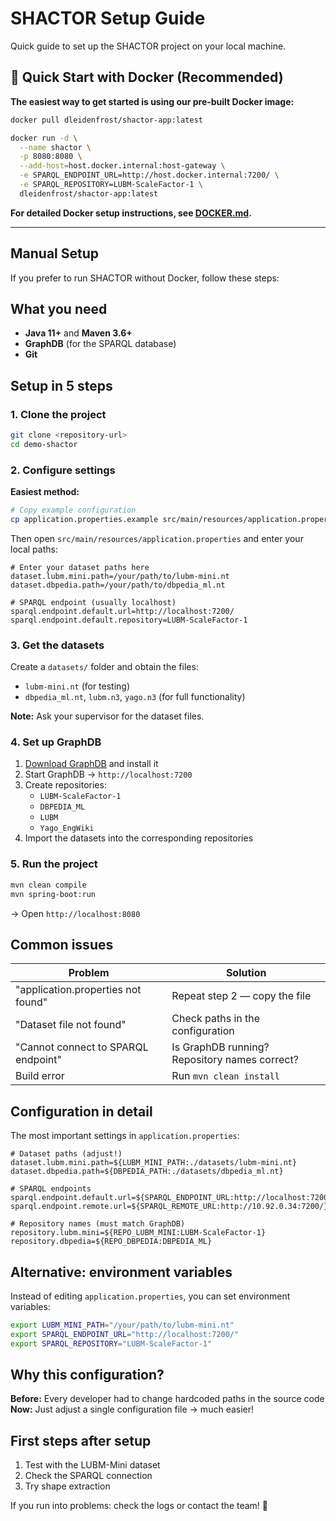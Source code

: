 # SHACTOR Setup Guide

Quick guide to set up the SHACTOR project on your local machine.

## 🐳 Quick Start with Docker (Recommended)

**The easiest way to get started is using our pre-built Docker image:**

```bash
docker pull dleidenfrost/shactor-app:latest

docker run -d \
  --name shactor \
  -p 8080:8080 \
  --add-host=host.docker.internal:host-gateway \
  -e SPARQL_ENDPOINT_URL=http://host.docker.internal:7200/ \
  -e SPARQL_REPOSITORY=LUBM-ScaleFactor-1 \
  dleidenfrost/shactor-app:latest
```

**For detailed Docker setup instructions, see [DOCKER.md](DOCKER.md).**

---

## Manual Setup

If you prefer to run SHACTOR without Docker, follow these steps:

## What you need

- **Java 11+** and **Maven 3.6+**
- **GraphDB** (for the SPARQL database)
- **Git**

## Setup in 5 steps

### 1. Clone the project
```bash
git clone <repository-url>
cd demo-shactor
```

### 2. Configure settings

**Easiest method:**
```bash
# Copy example configuration
cp application.properties.example src/main/resources/application.properties
```

Then open `src/main/resources/application.properties` and enter your local paths:

```properties
# Enter your dataset paths here
dataset.lubm.mini.path=/your/path/to/lubm-mini.nt
dataset.dbpedia.path=/your/path/to/dbpedia_ml.nt

# SPARQL endpoint (usually localhost)
sparql.endpoint.default.url=http://localhost:7200/
sparql.endpoint.default.repository=LUBM-ScaleFactor-1
```

### 3. Get the datasets

Create a `datasets/` folder and obtain the files:
- `lubm-mini.nt` (for testing)
- `dbpedia_ml.nt`, `lubm.n3`, `yago.n3` (for full functionality)

**Note:** Ask your supervisor for the dataset files.

### 4. Set up GraphDB

1. [Download GraphDB](https://www.ontotext.com/products/graphdb/) and install it
2. Start GraphDB → `http://localhost:7200`
3. Create repositories:
   - `LUBM-ScaleFactor-1`
   - `DBPEDIA_ML`
   - `LUBM`
   - `Yago_EngWiki`
4. Import the datasets into the corresponding repositories

### 5. Run the project

```bash
mvn clean compile
mvn spring-boot:run
```

→ Open `http://localhost:8080`

## Common issues

| Problem | Solution |
|---------|----------|
| "application.properties not found" | Repeat step 2 — copy the file |
| "Dataset file not found" | Check paths in the configuration |
| "Cannot connect to SPARQL endpoint" | Is GraphDB running? Repository names correct? |
| Build error | Run `mvn clean install` |

## Configuration in detail

The most important settings in `application.properties`:

```properties
# Dataset paths (adjust!)
dataset.lubm.mini.path=${LUBM_MINI_PATH:./datasets/lubm-mini.nt}
dataset.dbpedia.path=${DBPEDIA_PATH:./datasets/dbpedia_ml.nt}

# SPARQL endpoints
sparql.endpoint.default.url=${SPARQL_ENDPOINT_URL:http://localhost:7200/}
sparql.endpoint.remote.url=${SPARQL_REMOTE_URL:http://10.92.0.34:7200/}

# Repository names (must match GraphDB)
repository.lubm.mini=${REPO_LUBM_MINI:LUBM-ScaleFactor-1}
repository.dbpedia=${REPO_DBPEDIA:DBPEDIA_ML}
```

## Alternative: environment variables

Instead of editing `application.properties`, you can set environment variables:

```bash
export LUBM_MINI_PATH="/your/path/to/lubm-mini.nt"
export SPARQL_ENDPOINT_URL="http://localhost:7200/"
export SPARQL_REPOSITORY="LUBM-ScaleFactor-1"
```

## Why this configuration?

**Before:** Every developer had to change hardcoded paths in the source code  
**Now:** Just adjust a single configuration file → much easier!

## First steps after setup

1. Test with the LUBM-Mini dataset
2. Check the SPARQL connection
3. Try shape extraction

If you run into problems: check the logs or contact the team! 🚀